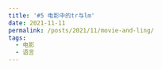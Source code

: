 ```yaml
---
title: '#5 电影中的tr与lm'
date: 2021-11-11
permalink: /posts/2021/11/movie-and-ling/
tags:
  - 电影
  - 语言
---
```


<br>

